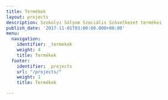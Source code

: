 ```yaml
---
title: Termékek
layout: projects
description: Szokolyi Sólyom Szociális Szövetkezet termékei
publish_date: '2017-11-01T03:00:00.000+00:00'
menu:
  navigation:
    identifier: _termekek
    weight: 4
    title: Termékek
  footer:
    identifier: _projects
    url: "/projects/"
    weight: 1
    title: Termékek

---
```

